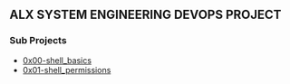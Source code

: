 ## ALX SYSTEM ENGINEERING DEVOPS PROJECT



### Sub Projects
* [0x00-shell_basics](./0x00-shell_basics)
* [0x01-shell_permissions](./0x01-shell_permissions)
